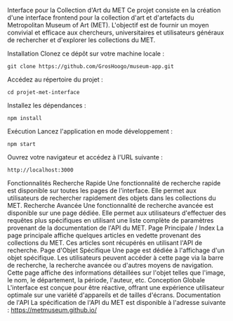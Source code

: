 Interface pour la Collection d'Art du MET
Ce projet consiste en la création d'une interface frontend pour la collection d'art et d'artefacts du Metropolitan Museum of Art (MET). L'objectif est de fournir un moyen convivial et efficace aux chercheurs, universitaires et utilisateurs généraux de rechercher et d'explorer les collections du MET.

Installation
	Clonez ce dépôt sur votre machine locale :

	git clone https://github.com/GrosHoogo/museum-app.git
Accédez au répertoire du projet :

	cd projet-met-interface
Installez les dépendances :

	npm install
Exécution
Lancez l'application en mode développement :

	npm start
Ouvrez votre navigateur et accédez à l'URL suivante :

	http://localhost:3000
Fonctionnalités
Recherche Rapide
	Une fonctionnalité de recherche rapide est disponible sur toutes les pages de l'interface. Elle permet aux utilisateurs de rechercher rapidement des objets dans les collections du MET.
Recherche Avancée
	Une fonctionnalité de recherche avancée est disponible sur une page dédiée. Elle permet aux utilisateurs d'effectuer des requêtes plus spécifiques en utilisant une liste complète de paramètres provenant de la documentation de 	l'API du MET.
Page Principale / Index
	La page principale affiche quelques articles en vedette provenant des collections du MET. Ces articles sont récupérés en utilisant l'API de recherche.
Page d'Objet Spécifique
	Une page est dédiée à l'affichage d'un objet spécifique. Les utilisateurs peuvent accéder à cette page via la barre de recherche, la recherche avancée ou d'autres moyens de navigation. Cette page affiche des informations détaillées sur l'objet telles que l'image, le nom, le département, la période, l'auteur, etc.
Conception Globale
	L'interface est conçue pour être réactive, offrant une expérience utilisateur optimale sur une variété d'appareils et de tailles d'écrans.
Documentation de l'API
	La spécification de l'API du MET est disponible à l'adresse suivante : https://metmuseum.github.io/